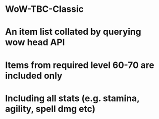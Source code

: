 # WoW-TBC-Classic
# An item list collated by querying wow head API
# Items from required level 60-70 are included only
# Including all stats (e.g. stamina, agility, spell dmg etc)
